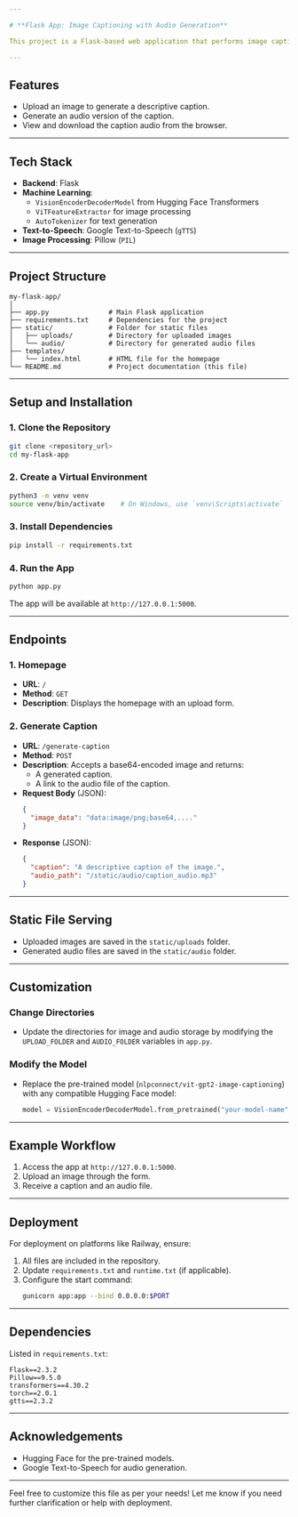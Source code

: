 ```yaml
---

# **Flask App: Image Captioning with Audio Generation**

This project is a Flask-based web application that performs image captioning using a pre-trained vision-language model (`ViT-GPT2`) and generates audio output for the captions using Google Text-to-Speech (`gTTS`). Users can upload an image, receive a text-based caption, and download an audio file of the caption.

---
```


## **Features**
- Upload an image to generate a descriptive caption.
- Generate an audio version of the caption.
- View and download the caption audio from the browser.

---

## **Tech Stack**
- **Backend**: Flask
- **Machine Learning**: 
  - `VisionEncoderDecoderModel` from Hugging Face Transformers
  - `ViTFeatureExtractor` for image processing
  - `AutoTokenizer` for text generation
- **Text-to-Speech**: Google Text-to-Speech (`gTTS`)
- **Image Processing**: Pillow (`PIL`)

---

## **Project Structure**
```
my-flask-app/
│
├── app.py               # Main Flask application
├── requirements.txt     # Dependencies for the project
├── static/              # Folder for static files
│   ├── uploads/         # Directory for uploaded images
│   └── audio/           # Directory for generated audio files
├── templates/
│   └── index.html       # HTML file for the homepage
└── README.md            # Project documentation (this file)
```

---

## **Setup and Installation**

### 1. **Clone the Repository**
```bash
git clone <repository_url>
cd my-flask-app
```

### 2. **Create a Virtual Environment**
```bash
python3 -m venv venv
source venv/bin/activate    # On Windows, use `venv\Scripts\activate`
```

### 3. **Install Dependencies**
```bash
pip install -r requirements.txt
```

### 4. **Run the App**
```bash
python app.py
```

The app will be available at `http://127.0.0.1:5000`.

---

## **Endpoints**

### 1. **Homepage**
- **URL**: `/`
- **Method**: `GET`
- **Description**: Displays the homepage with an upload form.

### 2. **Generate Caption**
- **URL**: `/generate-caption`
- **Method**: `POST`
- **Description**: Accepts a base64-encoded image and returns:
  - A generated caption.
  - A link to the audio file of the caption.
- **Request Body** (JSON):
  ```json
  {
    "image_data": "data:image/png;base64,...."
  }
  ```
- **Response** (JSON):
  ```json
  {
    "caption": "A descriptive caption of the image.",
    "audio_path": "/static/audio/caption_audio.mp3"
  }
  ```

---

## **Static File Serving**
- Uploaded images are saved in the `static/uploads` folder.
- Generated audio files are saved in the `static/audio` folder.

---

## **Customization**

### Change Directories
- Update the directories for image and audio storage by modifying the `UPLOAD_FOLDER` and `AUDIO_FOLDER` variables in `app.py`.

### Modify the Model
- Replace the pre-trained model (`nlpconnect/vit-gpt2-image-captioning`) with any compatible Hugging Face model:
  ```python
  model = VisionEncoderDecoderModel.from_pretrained("your-model-name")
  ```

---

## **Example Workflow**
1. Access the app at `http://127.0.0.1:5000`.
2. Upload an image through the form.
3. Receive a caption and an audio file.

---

## **Deployment**
For deployment on platforms like Railway, ensure:
1. All files are included in the repository.
2. Update `requirements.txt` and `runtime.txt` (if applicable).
3. Configure the start command:
   ```bash
   gunicorn app:app --bind 0.0.0.0:$PORT
   ```

---

## **Dependencies**
Listed in `requirements.txt`:
```
Flask==2.3.2
Pillow==9.5.0
transformers==4.30.2
torch==2.0.1
gtts==2.3.2
```

---

## **Acknowledgements**
- Hugging Face for the pre-trained models.
- Google Text-to-Speech for audio generation.

---

Feel free to customize this file as per your needs! Let me know if you need further clarification or help with deployment.
